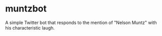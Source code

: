 muntzbot
========

A simple Twitter bot that responds to the mention of "Nelson Muntz" with his characteristic laugh.
